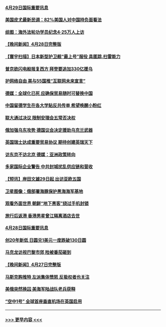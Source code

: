 #### [4月29日国际重要讯息](../pages/prog202/a103413274.md?t=04291901) 
#### [美国皮尤最新民调：82%美国人对中国持负面看法](../pages/prog202/a103413248.md?t=04291901) 
#### [组图：海外法轮功学员纪念4‧25万人上访](../pages/prog202/a103413180.md?t=04291901) 
#### [【晚间新闻】4月28日完整版](../pages/prog202/a103413038.md?t=04291901) 
#### [【寰宇扫描】日本新型护卫舰“最上号”服役 具匿踪.扫雷能力](../pages/prog202/a103412814.md?t=04291901) 
#### [普京欲闪电般报复西方 拜登要追加330亿援乌](../pages/prog202/a103412877.md?t=04291901) 
#### [护网络自由 美与55国推“互联网未来宣言”](../pages/prog202/a103412841.md?t=04291901) 
#### [德媒：全球化已死 应确保贸易随时可替换中国](../pages/prog202/a103412798.md?t=04291901) 
#### [中国留德学生在各大学贴反共传单 希望唤醒小粉红](../pages/prog202/a103412796.md?t=04291901) 
#### [联大通过决议 限制安理会五常否决权](../pages/prog202/a103412649.md?t=04291901) 
#### [俄加强乌东攻势 德国议会决定援助乌克兰武器](../pages/prog202/a103412626.md?t=04291901) 
#### [英国瑞士达成重要贸易协议 期待创建英瑞天下](../pages/prog202/a103412677.md?t=04291901) 
#### [访东京不访北京  德媒：亚洲政策转向](../pages/prog202/a103412515.md?t=04291901) 
#### [多家国际企业警告 中共封城扰乱供应链和营收](../pages/prog202/a103412512.md?t=04291901) 
#### [【短讯】岸田文雄29日起 出访亚欧五国](../pages/prog202/a103412574.md?t=04291901) 
#### [卫星图像：俄部署海豚保护黑海海军基地](../pages/prog202/a103412424.md?t=04291901) 
#### [观看外面世界 朝鲜“地下黑客”绕过手机封锁](../pages/prog202/a103412416.md?t=04291901) 
#### [旅行后返港 香港男星曾江隔离酒店去世](../pages/prog202/a103412404.md?t=04291901) 
#### [4月28日国际重要讯息](../pages/prog202/a103412316.md?t=04291901) 
#### [创20年新低 日圆兑1美元一度跌破130日圆](../pages/prog202/a103412263.md?t=04291901) 
#### [马克龙访视巴黎市郊 险被番茄砸到](../pages/prog202/a103412180.md?t=04291901) 
#### [【晚间新闻】4月27日完整版](../pages/prog202/a103412077.md?t=04291901) 
#### [马斯克购推特 左派集体愤怒 反极权者也关注](../pages/prog202/a103412005.md?t=04291901) 
#### [美俄突然换囚 美海军陆战队老兵获释](../pages/prog202/a103411892.md?t=04291901) 
#### [“空中1号” 全球首座垂直机场在英国启用](../pages/prog202/a103411894.md?t=04291901) 

----
#### [ >>> 更早内容 <<< ](../indexes/prog202-earlier.md)
